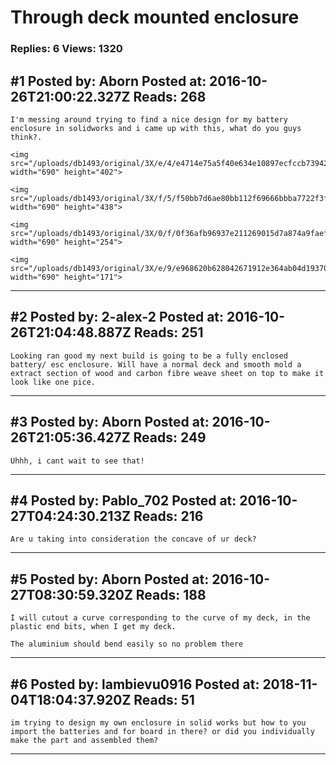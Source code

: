 # Through deck mounted enclosure

### Replies: 6 Views: 1320

## \#1 Posted by: Aborn Posted at: 2016-10-26T21:00:22.327Z Reads: 268

```
I'm messing around trying to find a nice design for my battery enclosure in solidworks and i came up with this, what do you guys think?.

<img src="/uploads/db1493/original/3X/e/4/e4714e75a5f40e634e10897ecfccb7394295d735.jpg" width="690" height="402">

<img src="/uploads/db1493/original/3X/f/5/f50bb7d6ae80bb112f69666bbba7722f3f842ef8.jpg" width="690" height="438">

<img src="/uploads/db1493/original/3X/0/f/0f36afb96937e211269015d7a874a9faefd75ddc.png" width="690" height="254">

<img src="/uploads/db1493/original/3X/e/9/e968620b628042671912e364ab04d1937017c682.png" width="690" height="171">
```

---
## \#2 Posted by: 2-alex-2 Posted at: 2016-10-26T21:04:48.887Z Reads: 251

```
Looking ran good my next build is going to be a fully enclosed battery/ esc enclosure. Will have a normal deck and smooth mold a extract section of wood and carbon fibre weave sheet on top to make it look like one pice.
```

---
## \#3 Posted by: Aborn Posted at: 2016-10-26T21:05:36.427Z Reads: 249

```
Uhhh, i cant wait to see that!
```

---
## \#4 Posted by: Pablo_702 Posted at: 2016-10-27T04:24:30.213Z Reads: 216

```
Are u taking into consideration the concave of ur deck?
```

---
## \#5 Posted by: Aborn Posted at: 2016-10-27T08:30:59.320Z Reads: 188

```
I will cutout a curve corresponding to the curve of my deck, in the plastic end bits, when I get my deck.

The aluminium should bend easily so no problem there
```

---
## \#6 Posted by: lambievu0916 Posted at: 2018-11-04T18:04:37.920Z Reads: 51

```
im trying to design my own enclosure in solid works but how to you import the batteries and for board in there? or did you individually make the part and assembled them?
```

---
